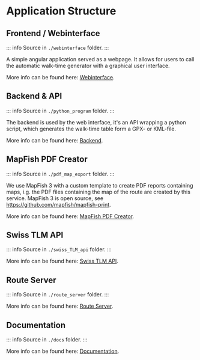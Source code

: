 # Application Structure

## Frontend / Webinterface

::: info
Source in `./webinterface` folder.
:::

A simple angular application served as a webpage. It allows for users to call the automatic walk-time generator with
a graphical user interface.

More info can be found here: [Webinterface](../webinterface/about.md).

## Backend & API

::: info
Source in `./python_program` folder.
:::

The backend is used by the web interface, it's an API wrapping a python script, which generates the walk-time table form
a GPX- or KML-file.

More info can be found here: [Backend](../backend/about.md).

## MapFish PDF Creator

::: info
Source in `./pdf_map_export` folder.
:::

We use MapFish 3 with a custom template to create PDF reports containing maps, i.g. the PDF files containing the map of
the route are created by this service. MapFish 3 is open source, see https://github.com/mapfish/mapfish-print.

More info can be found here: [MapFish PDF Creator](../pdf_creator/about.md).


## Swiss TLM API

::: info
Source in `./swiss_TLM_api` folder.
:::

More info can be found here: [Swiss TLM API](../swiss_TLM_API/about.md).

## Route Server

::: info
Source in `./route_server` folder.
:::

More info can be found here: [Route Server](../route_server/about.md).

## Documentation

::: info
Source in `./docs` folder.
:::

More info can be found here: [Documentation](../documentation/about.md).
